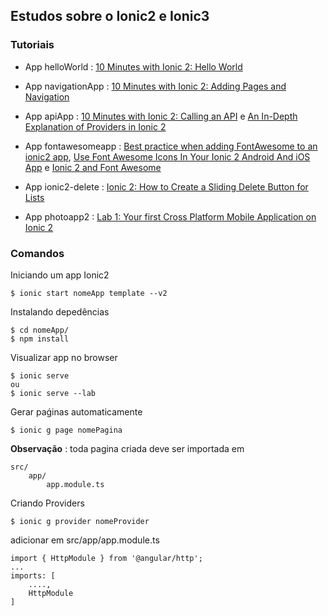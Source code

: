 ## Estudos sobre o Ionic2 e Ionic3

### Tutoriais 

- App helloWorld : [10 Minutes with Ionic 2: Hello World](http://blog.ionic.io/10-minutes-with-ionic-2-hello-world/)  

- App navigationApp : [10 Minutes with Ionic 2: Adding Pages and Navigation](http://blog.ionic.io/10-minutes-with-ionic-2-adding-pages-and-navigation/)

- App apiApp : [10 Minutes with Ionic 2: Calling an API](http://blog.ionic.io/10-minutes-with-ionic-2-calling-an-api/) e [An In-Depth Explanation of Providers in Ionic 2](https://www.joshmorony.com/an-in-depth-explanation-of-providers-in-ionic-2/)

- App fontawesomeapp : [Best practice when adding FontAwesome to an ionic2 app](https://luiscabrera.site/tech/2017/01/09/fontawesome-in-ionic2.html), [Use Font Awesome Icons In Your Ionic 2 Android And iOS App](https://www.thepolyglotdeveloper.com/2016/03/use-font-awesome-icons-in-your-ionic-2-android-and-ios-app/) e [Ionic 2 and Font Awesome](https://chriztalk.com/ionic-2-font-awesome/)

- App ionic2-delete : [Ionic 2: How to Create a Sliding Delete Button for Lists](https://www.joshmorony.com/ionic-2-how-to-create-a-sliding-delete-button-for-lists/)

- App photoapp2 : [Lab 1: Your first Cross Platform Mobile Application on Ionic 2](https://www.learnionic.org/autumn16/2016/11/08/lab-1-your-first-cross-platform-mobile-application/#get-the-full-source-code-for-the-lab)

### Comandos

Iniciando um app Ionic2 

    $ ionic start nomeApp template --v2 

Instalando depedências  

    $ cd nomeApp/
    $ npm install

Visualizar app no browser

    $ ionic serve   
    ou 
    $ ionic serve --lab

Gerar paǵinas automaticamente

    $ ionic g page nomePagina

 **Observação** : toda pagina criada deve ser importada em 

    src/
        app/
            app.module.ts  

Criando Providers

    $ ionic g provider nomeProvider  

adicionar em  src/app/app.module.ts

    import { HttpModule } from '@angular/http';
    ...
    imports: [
        ....,
        HttpModule
    ]




